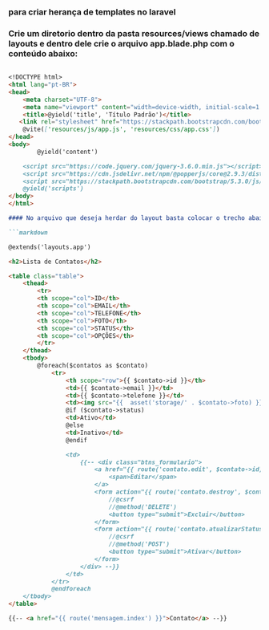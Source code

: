 ### para criar herança de templates no laravel 

### Crie um diretorio dentro da pasta resources/views chamado de layouts e dentro dele crie o arquivo app.blade.php com o conteúdo abaixo:

```markdown

<!DOCTYPE html>
<html lang="pt-BR">
<head>
    <meta charset="UTF-8">
    <meta name="viewport" content="width=device-width, initial-scale=1.0">
    <title>@yield('title', 'Título Padrão')</title>
   <link rel="stylesheet" href="https://stackpath.bootstrapcdn.com/bootstrap/5.3.0/css/bootstrap.min.css">
    @vite(['resources/js/app.js', 'resources/css/app.css'])
</head>
<body>
        @yield('content')

    <script src="https://code.jquery.com/jquery-3.6.0.min.js"></script>
    <script src="https://cdn.jsdelivr.net/npm/@popperjs/core@2.9.3/dist/umd/popper.min.js"></script>
    <script src="https://stackpath.bootstrapcdn.com/bootstrap/5.3.0/js/bootstrap.min.js"></script>
    @yield('scripts')
</body>
</html>

#### No arquivo que deseja herdar do layout basta colocar o trecho abaixo e remover as tags html, head e body, conforme exemplo abaixo:

```markdown

@extends('layouts.app')

<h2>Lista de Contatos</h2>

<table class="table">
    <thead>
        <tr>
        <th scope="col">ID</th>
        <th scope="col">EMAIL</th>
        <th scope="col">TELEFONE</th>
        <th scope="col">FOTO</th>
        <th scope="col">STATUS</th>
        <th scope="col">OPÇÕES</th>
        </tr>
    </thead>
    <tbody>
        @foreach($contatos as $contato)
            <tr>
                <th scope="row">{{ $contato->id }}</th>
                <td>{{ $contato->email }}</td>
                <td>{{ $contato->telefone }}</td>
                <td><img src="{{  asset('storage/' . $contato->foto) }}" alt="" width="100" height="100"></td>
                @if ($contato->status)
                <td>Ativo</td>
                @else
                <td>Inativo</td>
                @endif

                <td>
                    {{-- <div class="btns_formulario">
                        <a href="{{ route('contato.edit', $contato->id) }}">
                            <span>Editar</span>
                        </a>
                        <form action="{{ route('contato.destroy', $contato->id) }}" method="POST" style="display:inline;">
                            //@csrf
                            //@method('DELETE')
                            <button type="submit">Excluir</button>
                        </form>
                        <form action="{{ route('contato.atualizarStatus', $contato->id) }}" method="POST" style="display:inline;">
                            //@csrf
                            //@method('POST')
                            <button type="submit">Ativar</button>
                        </form>
                    </div> --}}
                </td>
            </tr>
            @endforeach
    </tbody>
</table>

{{-- <a href="{{ route('mensagem.index') }}">Contato</a> --}}

